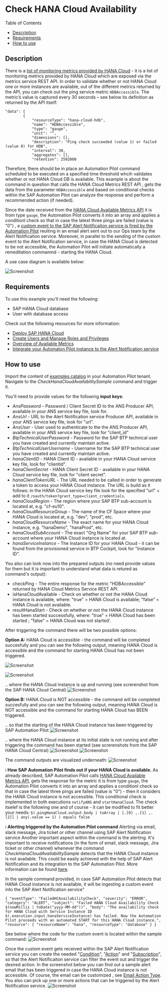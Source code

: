 # Check HANA Cloud Availability

Table of Contents

* [Description](#description)
* [Requirements](#requirements)
* [How to use](#how-to-use)

## Description

There is a [list of monitoring metrics provided by HANA Cloud](https://help.sap.com/docs/HANA_CLOUD_DATABASE/f9c5015e72e04fffa14d7d4f7267d897/46e370ced3ef4d2bbd0ec2337df5f565.html) - it is a list of monitoring metrics provided by HANA Cloud which are exposed via the metrics service REST API. In order to validate whether or not HANA Cloud one or more instances are available, out of the different metrics returned by the API, you can check out the ping service metric `HDBAccessible`. The metric’s value is captured every 30 seconds – see below its definition as returned by the API itself:
```
"data": [
        {
            "resourceType": "hana-cloud-hdb",
            "name": "HDBAccessible",
            "type": "gauge",
            "unit": "",
            "dimensions": [],
            "description": "Ping check succeeded (value 1) or failed (value 0) for HDB",
            "interval": 30,
            "aggregates": [],
            "retention": 2592000
```

Therefore, there should be in place an Automation Pilot command scheduled to be executed on a specified time threshold whcih validates whether or not HANA Cloud DB is available.
This example is about the command in question that calls the HANA Cloud Metrics REST API ,  gets the datа from the parameter `HDBAccessible` and based on conditional checks within the SAP Automation Pilot can analyze the response and perform a recommended action (if needed). 

Since the date received from the [HANA Cloud Available Metrics API](https://help.sap.com/docs/HANA_CLOUD_DATABASE/f9c5015e72e04fffa14d7d4f7267d897/46e370ced3ef4d2bbd0ec2337df5f565.html) it is from type `gauge`, the Automation Pilot converts it into an array and applies a conditionl check so that in case the latest three pings are failed (value is "0") , a [custom event to the SAP Alert Notificaiton service is fired by the Automation Pilot](https://help.sap.com/docs/automation-pilot/automation-pilot/producing-custom-events) reulting in an email alert sent out to our Ops team by the Alert Notification service. 
Moreover, in parallel to the sending of the custom event to the Alert Notification service, in case the HANA Cloud is detected to be not accessible, the Automation Pilot will initiate automatically a remeditation commamnd - starting the HANA Cloud. 

A use case diagram is available below: 

![Screenshot](assets/check-hana-availability-1.png)

## Requirements

To use this example you'll need the following:

* SAP HANA Cloud database
* User with database access

Check out the following resources for more information:

* [Deploy SAP HANA Cloud](https://developers.sap.com/tutorials/hana-cloud-deploying.html)
* [Create Users and Manage Roles and Privileges](https://developers.sap.com/tutorials/hana-cloud-mission-trial-4.html)
* [Overview of Available Metrics](https://help.sap.com/docs/HANA_CLOUD_DATABASE/f9c5015e72e04fffa14d7d4f7267d897/46e370ced3ef4d2bbd0ec2337df5f565.html)
* [Integrate your Automaton Pilot instance to the Alert Notification service](https://help.sap.com/docs/automation-pilot/automation-pilot/integrate-with-sap-alert-notification-service-for-sap-btp)

## How to use

Import the content of [examples catalog](catalog.json) in your Automation Pilot tenant. Navigate to the *CheckHanaCloudAvailabilitySample* command and trigger it.

You'll need to provide values for the following **input keys**:

* _AnsPassword_ - Password / Client Secret ID to the ANS Producer API, available in your ANS service key file, look for.
* _AnsUrl_ - URL to the Alert Notification service Producer API, available in your ANS service key file, look for "url".
* _AnsUser_ - User used to authenticate to the the ANS Producer API, available in your ANS service key file, look for "client_id"
* _BtpTechnicalUserPassword_ - Password for the SAP BTP technical user you have created and currently maintain active.
* _BtpTechnicalUserUsername_ - Username for the SAP BTP technical user you have created and currently maintain active.
* _hanaClientID_ - HANA Client ID - available in your HANA Cloud service key file, look for "clientid".
* _hanaClientSecret_ - HANA Client Secret ID - available in your HANA Cloud service key file, look for "client secret".
* _hanaClientTokenURL_ - The URL needed to be called in order to generate a token to access your HANA Cloud instance. The URL is build as it follows: in the HANA Cloud service key file look for the specified "url" + add to it `/oauth/token?grant_type=client_credentials`.
* _hanaCloudRegion_ - The region where your SAP BTP sub-account is located at, e.g. "cf-eu10".
* _hanaCloudResourceGroup_ - The name of the CF Space where your HANA Cloud is located at, e.g. "dev", "prod", etc.
* _hanaCloudResourceName_ - The exact name for your HANA Cloud instance, e.g. "hanaDemo", "hanaProd", etc.
* _hanaCloudSubAccount_ - The exact "Org Name" for your SAP BTP sub-account where your HANA Cloud instance is located at.
* _hanaServiceInstance_ - The Instance ID for your HANA Cloud - it can be found from the provisioned service in BTP Cockpit, look for "Instance ID".

You also can look now into the prepared outputs (no need provide values for them but it is important to understand what data is retured as command's output):
* checkPing - The entire response for the metric "HDBAccessible" returned by HANA Cloud Metrics Service REST API.
* isHanaCloudAvailable - Check on whether or not the HANA Cloud instance is available, where: "true" = HANA Cloud is available; "false" = HANA Cloud is not available.
* resultHanaStart - Check on whether or not the HANA Cloud instance has been started successfully, where: "true" = HANA Cloud has been started ; "false" = HANA Cloud was not started'.


After triggering the command there will be two possible options: 

**Option A:** HANA Cloud is accessible - the command will be completed succesfully and you can see the following output, meaning HANA Cloud is accessible and the command for starting HANA Cloud has not been triggered. 

![Screenshot](assets/hana-executed-command-1.png)

![Screenshot](assets/hana-executed-command-1-1.png)

.. where the HANA Cloud instance is up and running (see screrenshot from the SAP HANA Cloud Central)
![Screenshot](assets/hana-started.png)


**Option B:** HANA Cloud is NOT accessible - the command will be completed succesfully and you can see the following output, meaning HANA Cloud is NOT accessible and the command for starting HANA Cloud has BEEN triggered.

.. so that the starting of the HANA Cloud instance has been triggered by SAP Automation Pilot
![Screenshot](assets/hana-starting-AutoPi.png)


.. where the HANA Cloud instance at its initial state is not running and after triggering the command has been started (see screrenshots from the SAP HANA Cloud Central)
![Screenshot](assets/hana-stopped.png)
![Screenshot](assets/hana-starting.png)

The command outputs are visualized underneath: 
![Screenshot](assets/hana-executed-command-2.png)


:information_source: **How SAP Automation Pilot finds out if your HANA Cloud is available.** 
As already described, SAP Automation Pilot calls [HANA Cloud Available Metrics API](https://help.sap.com/docs/HANA_CLOUD_DATABASE/f9c5015e72e04fffa14d7d4f7267d897/46e370ced3ef4d2bbd0ec2337df5f565.html), gets the response for the metric  it is from type `gauge`, the Automation Pilot converts it into an array and applies a conditionl check so that in case the latest three pings are failed (value is "0") - then it considers the HANA Cloud instance is not accessible. This conditional check is implemented in both executions `notifyANS` and `startHanaCloud`. The check itselef is the following one and of course - it can be modified to fit better your needs: 
```$(.pingHanaCloud.output.body | toArray | [.[0] ,.[1] ,.[2]] | any(.value == 1) ) equals false```

:information_source: **Alerting triggered by the Automation Pilot command**
Alerting via email, slack message, Jira ticket or other channel using SAP Alert Notification service
Another important aspect within the command is the alerting. It's important to receive notifications (in the form of email, slack message, Jira ticket or other channel) whenever the command *CheckHanaCloudAvailabilitySample* detects that the HANA Cloud instance is not available. This could be easily achieved with the help of SAP Alert Notification and its integration to the SAP Automation Pilot. More information can be found [here](https://help.sap.com/docs/AUTOMATION_PILOT/de3900c419f5492a8802274c17e07049/e75533639c6d4193aa8a7e7420c25f8c.html).

In the sample command provided, in case SAP Automation Pilot detects that HANA Cloud instance is not available, it will be ingesting a custom event into the SAP Alert Notification service" 
```
{ "eventType": "FailedHCAvailabilityCheck", "severity": "ERROR", "category": "ALERT", "subject": "Failed HANA Cloud Availability Check $(nowMillis | toDate("yyyy-MM-dd"))", "body": "The availability check for HANA Cloud with Service Instance ID $(.execution.input.hanaServiceInstance) has failed. Now the Automation Pilot proceeds with an automated START for this HANA Cloud instance.", "resource": { "resourceName": "hana", "resourceType": "database" } }
```
See below where the code for the custom event is located within the sample command: 
![Screenshot](assets/ans-custom-event.png)

Once the custom event gets received within the SAP Alert Notification service you can create the needed "[Condition](https://help.sap.com/docs/alert-notification/sap-alert-notification-for-sap-btp/managing-conditions)", "[Action](https://help.sap.com/docs/alert-notification/sap-alert-notification-for-sap-btp/managing-actions)" and "[Subscription](https://help.sap.com/docs/alert-notification/sap-alert-notification-for-sap-btp/managing-subscriptions)", so that the Alert Notificaiton service can filter the event out and trigger the desired action. 
In the screenshot below you can find out a sample alert email that has been triggered in case the HANA Cloud instance is not accessible. Of course, the email can be customized , see [Email Action Type](https://help.sap.com/docs/alert-notification/sap-alert-notification-for-sap-btp/email-action-type#email-action). You also can pick up one or more actions that can be triggered by the Alert Notification service. 
![Screenshot](assets/ans-action-email.png)
